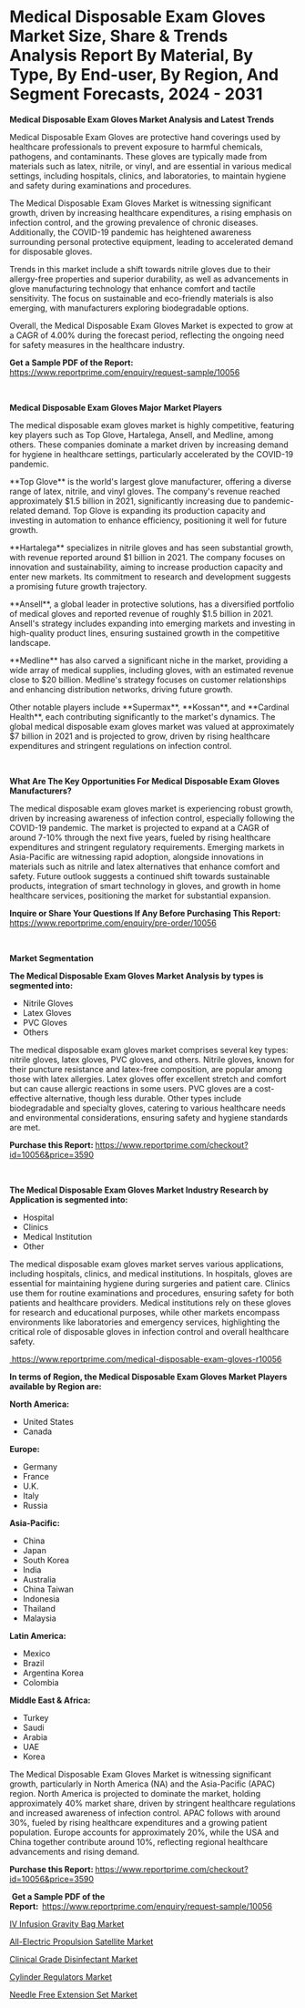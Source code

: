 <p><h1>Medical Disposable Exam Gloves Market Size, Share & Trends Analysis Report By Material, By Type, By End-user, By Region, And Segment Forecasts, 2024 - 2031</h1></p><p><strong>Medical Disposable Exam Gloves Market Analysis and Latest Trends</strong></p>
<p><p>Medical Disposable Exam Gloves are protective hand coverings used by healthcare professionals to prevent exposure to harmful chemicals, pathogens, and contaminants. These gloves are typically made from materials such as latex, nitrile, or vinyl, and are essential in various medical settings, including hospitals, clinics, and laboratories, to maintain hygiene and safety during examinations and procedures.</p><p>The Medical Disposable Exam Gloves Market is witnessing significant growth, driven by increasing healthcare expenditures, a rising emphasis on infection control, and the growing prevalence of chronic diseases. Additionally, the COVID-19 pandemic has heightened awareness surrounding personal protective equipment, leading to accelerated demand for disposable gloves. </p><p>Trends in this market include a shift towards nitrile gloves due to their allergy-free properties and superior durability, as well as advancements in glove manufacturing technology that enhance comfort and tactile sensitivity. The focus on sustainable and eco-friendly materials is also emerging, with manufacturers exploring biodegradable options. </p><p>Overall, the Medical Disposable Exam Gloves Market is expected to grow at a CAGR of 4.00% during the forecast period, reflecting the ongoing need for safety measures in the healthcare industry.</p></p>
<p><strong>Get a Sample PDF of the Report:&nbsp;</strong> <a href="https://www.reportprime.com/enquiry/request-sample/10056">https://www.reportprime.com/enquiry/request-sample/10056</a></p>
<p>&nbsp;</p>
<p><strong>Medical Disposable Exam Gloves Major Market Players</strong></p>
<p><p>The medical disposable exam gloves market is highly competitive, featuring key players such as Top Glove, Hartalega, Ansell, and Medline, among others. These companies dominate a market driven by increasing demand for hygiene in healthcare settings, particularly accelerated by the COVID-19 pandemic.</p><p>**Top Glove** is the world's largest glove manufacturer, offering a diverse range of latex, nitrile, and vinyl gloves. The company's revenue reached approximately $1.5 billion in 2021, significantly increasing due to pandemic-related demand. Top Glove is expanding its production capacity and investing in automation to enhance efficiency, positioning it well for future growth.</p><p>**Hartalega** specializes in nitrile gloves and has seen substantial growth, with revenue reported around $1 billion in 2021. The company focuses on innovation and sustainability, aiming to increase production capacity and enter new markets. Its commitment to research and development suggests a promising future growth trajectory.</p><p>**Ansell**, a global leader in protective solutions, has a diversified portfolio of medical gloves and reported revenue of roughly $1.5 billion in 2021. Ansell's strategy includes expanding into emerging markets and investing in high-quality product lines, ensuring sustained growth in the competitive landscape.</p><p>**Medline** has also carved a significant niche in the market, providing a wide array of medical supplies, including gloves, with an estimated revenue close to $20 billion. Medline's strategy focuses on customer relationships and enhancing distribution networks, driving future growth.</p><p>Other notable players include **Supermax**, **Kossan**, and **Cardinal Health**, each contributing significantly to the market's dynamics. The global medical disposable exam gloves market was valued at approximately $7 billion in 2021 and is projected to grow, driven by rising healthcare expenditures and stringent regulations on infection control.</p></p>
<p>&nbsp;</p>
<p><strong>What Are The Key Opportunities For Medical Disposable Exam Gloves Manufacturers?</strong></p>
<p><p>The medical disposable exam gloves market is experiencing robust growth, driven by increasing awareness of infection control, especially following the COVID-19 pandemic. The market is projected to expand at a CAGR of around 7-10% through the next five years, fueled by rising healthcare expenditures and stringent regulatory requirements. Emerging markets in Asia-Pacific are witnessing rapid adoption, alongside innovations in materials such as nitrile and latex alternatives that enhance comfort and safety. Future outlook suggests a continued shift towards sustainable products, integration of smart technology in gloves, and growth in home healthcare services, positioning the market for substantial expansion.</p></p>
<p><strong>Inquire or Share Your Questions If Any Before Purchasing This Report:</strong> <a href="https://www.reportprime.com/enquiry/pre-order/10056">https://www.reportprime.com/enquiry/pre-order/10056</a></p>
<p>&nbsp;</p>
<p><strong>Market Segmentation</strong></p>
<p><strong>The Medical Disposable Exam Gloves Market Analysis by types is segmented into:</strong></p>
<p><ul><li>Nitrile Gloves</li><li>Latex Gloves</li><li>PVC Gloves</li><li>Others</li></ul></p>
<p><p>The medical disposable exam gloves market comprises several key types: nitrile gloves, latex gloves, PVC gloves, and others. Nitrile gloves, known for their puncture resistance and latex-free composition, are popular among those with latex allergies. Latex gloves offer excellent stretch and comfort but can cause allergic reactions in some users. PVC gloves are a cost-effective alternative, though less durable. Other types include biodegradable and specialty gloves, catering to various healthcare needs and environmental considerations, ensuring safety and hygiene standards are met.</p></p>
<p><strong>Purchase this Report:&nbsp;</strong><a href="https://www.reportprime.com/checkout?id=10056&price=3590">https://www.reportprime.com/checkout?id=10056&price=3590</a></p>
<p>&nbsp;</p>
<p><strong>The Medical Disposable Exam Gloves Market Industry Research by Application is segmented into:</strong></p>
<p><ul><li>Hospital</li><li>Clinics</li><li>Medical Institution</li><li>Other</li></ul></p>
<p><p>The medical disposable exam gloves market serves various applications, including hospitals, clinics, and medical institutions. In hospitals, gloves are essential for maintaining hygiene during surgeries and patient care. Clinics use them for routine examinations and procedures, ensuring safety for both patients and healthcare providers. Medical institutions rely on these gloves for research and educational purposes, while other markets encompass environments like laboratories and emergency services, highlighting the critical role of disposable gloves in infection control and overall healthcare safety.</p></p>
<p><a href="https://www.reportprime.com/medical-disposable-exam-gloves-r10056">&nbsp;https://www.reportprime.com/medical-disposable-exam-gloves-r10056</a></p>
<p><strong>In terms of Region, the Medical Disposable Exam Gloves Market Players available by Region are:</strong></p>
<p>
    <p> <strong> North America: </strong>
        <ul>
            <li>United States</li>
            <li>Canada</li>
        </ul>
        </p> 
    <p> <strong> Europe: </strong>
        <ul>
            <li>Germany</li>
            <li>France</li>
            <li>U.K.</li>
            <li>Italy</li>
            <li>Russia</li>
        </ul>
        </p> 
    <p> <strong> Asia-Pacific: </strong>
        <ul>
            <li>China</li>
            <li>Japan</li>
            <li>South Korea</li>
            <li>India</li>
            <li>Australia</li>
            <li>China Taiwan</li>
            <li>Indonesia</li>
            <li>Thailand</li>
            <li>Malaysia</li>
        </ul>
        </p> 
    <p> <strong> Latin America: </strong>
        <ul>
            <li>Mexico</li>
            <li>Brazil</li>
            <li>Argentina Korea</li>
            <li>Colombia</li>
        </ul>
        </p> 
    <p> <strong> Middle East & Africa: </strong>
        <ul>
            <li>Turkey</li>
            <li>Saudi</li>
            <li>Arabia</li>
            <li>UAE</li>
            <li>Korea</li>
        </ul>
    </p>
    </p>
<p><p>The Medical Disposable Exam Gloves Market is witnessing significant growth, particularly in North America (NA) and the Asia-Pacific (APAC) region. North America is projected to dominate the market, holding approximately 40% market share, driven by stringent healthcare regulations and increased awareness of infection control. APAC follows with around 30%, fueled by rising healthcare expenditures and a growing patient population. Europe accounts for approximately 20%, while the USA and China together contribute around 10%, reflecting regional healthcare advancements and rising demand.</p></p>
<p><strong>Purchase this Report: </strong><a href="https://www.reportprime.com/checkout?id=10056&price=3590">https://www.reportprime.com/checkout?id=10056&price=3590</a></p>
<p>&nbsp;<strong>Get a Sample PDF of the Report:&nbsp;&nbsp;</strong><a href="https://www.reportprime.com/enquiry/request-sample/10056">https://www.reportprime.com/enquiry/request-sample/10056</a></p>
<p><strong></strong></p>
<p><p><a href="https://issuu.com/reportprime-2/docs/iv-infusion-gravity-bag-market-size_783d3eddb2506e">IV Infusion Gravity Bag Market</a></p><p><a href="https://medium.com/@rhys_bevs91/the-market-for-all-electric-propulsion-satellite-market-is-examined-in-this-report-along-with-293fa78eda03">All-Electric Propulsion Satellite Market</a></p><p><a href="https://medium.com/@rhys_bevs91/the-market-for-clinical-grade-disinfectant-market-is-examined-in-this-report-along-with-the-97ed65b13eda">Clinical Grade Disinfectant Market</a></p><p><a href="https://www.linkedin.com/pulse/what-driving-global-cylinder-regulators-market-dive-trends-ykebc?trackingId=y7XiMJIqReKR6%2FutaOUNyQ%3D%3D">Cylinder Regulators Market</a></p><p><a href="https://issuu.com/reportprime-2/docs/needle-free-extension-set-market-si_a6253d399965ad">Needle Free Extension Set Market</a></p></p>